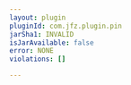```yaml
---
layout: plugin
pluginId: com.jfz.plugin.pin
jarSha1: INVALID
isJarAvailable: false
error: NONE
violations: []

---
```

